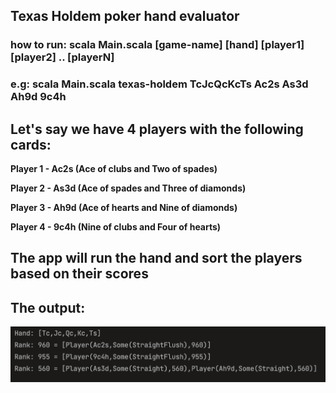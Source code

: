 ## Texas Holdem poker hand evaluator

### how to run: scala Main.scala [game-name] [hand] [player1] [player2] .. [playerN]
### e.g:        scala Main.scala texas-holdem TcJcQcKcTs Ac2s As3d Ah9d 9c4h

## Let's say we have 4 players with the following cards:

**Player 1 - Ac2s (Ace of clubs and Two of spades)**

**Player 2 - As3d (Ace of spades and Three of diamonds)** 

**Player 3 - Ah9d (Ace of hearts and Nine of diamonds)**

**Player 4 - 9c4h (Nine of clubs and Four of hearts)**

## The app will run the hand and sort the players based on their scores

## The output:

![My Image](hand_result.png)




